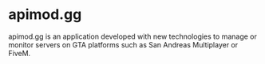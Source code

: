 # apimod.gg
apimod.gg is an application developed with new technologies to manage or monitor servers on GTA platforms such as San Andreas Multiplayer or FiveM.
